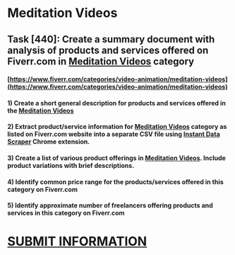# Meditation Videos
## Task [440]: Create a summary document with analysis of products and services offered on Fiverr.com in [Meditation Videos](https://www.fiverr.com/categories/video-animation/meditation-videos) category
#### [https://www.fiverr.com/categories/video-animation/meditation-videos](https://www.fiverr.com/categories/video-animation/meditation-videos)
#### 1) Create a short general description for products and services offered in the [Meditation Videos](https://www.fiverr.com/categories/video-animation/meditation-videos)
#### 2) Extract product/service information for [Meditation Videos](https://www.fiverr.com/categories/video-animation/meditation-videos) category as listed on Fiverr.com website into a separate CSV file using [Instant Data Scraper](https://chrome.google.com/webstore/detail/instant-data-scraper/ofaokhiedipichpaobibbnahnkdoiiah) Chrome extension.
#### 3) Create a list of various product offerings in [Meditation Videos](https://www.fiverr.com/categories/video-animation/meditation-videos). Include product variations with brief descriptions.
#### 4) Identify common price range for the products/services offered in this category on Fiverr.com
#### 5) Identify approximate number of freelancers offering products and services in this category on Fiverr.com

# [SUBMIT INFORMATION](https://forms.office.com/r/8AEKjkLxKG)
